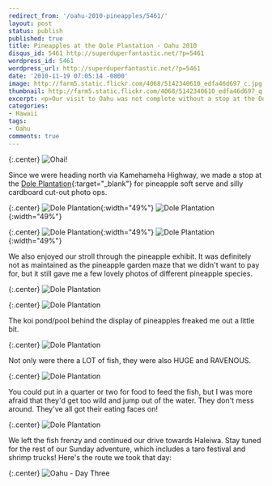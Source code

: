 ```yaml
---
redirect_from: '/oahu-2010-pineapples/5461/'
layout: post
status: publish
published: true
title: Pineapples at the Dole Plantation - Oahu 2010
disqus_id: 5461 http://superduperfantastic.net/?p=5461
wordpress_id: 5461
wordpress_url: http://superduperfantastic.net/?p=5461
date: '2010-11-19 07:05:14 -0800'
image: http://farm5.static.flickr.com/4068/5142340610_edfa46d697_c.jpg
thumbnail: http://farm5.static.flickr.com/4068/5142340610_edfa46d697_q.jpg
excerpt: <p>Our visit to Oahu was not complete without a stop at the Dole plantation for Dole Whips!</p>
categories:
- Hawaii
tags:
- Oahu
comments: true
---
```

{:.center}
![Ohai!](http://farm5.static.flickr.com/4148/5141733347_a03262e817_b.jpg)

Since we were heading north via Kamehameha Highway, we made a stop at the [Dole Plantation](http://www.dole-plantation.com/){:target="_blank"} for pineapple soft serve and silly cardboard cut-out photo ops.

{:.center}
![Dole Plantation](http://farm2.static.flickr.com/1391/5142337714_3d032c2ed4.jpg){:width="49%"} ![Dole Plantation](http://farm2.static.flickr.com/1362/5142339138_9e64e526d0.jpg){:width="49%"}

{:.center}
![Dole Plantation](http://farm2.static.flickr.com/1191/5141734627_8ca39400dd.jpg){:width="49%"} ![Dole Plantation](http://farm2.static.flickr.com/1067/5141734879_df5c95ea25.jpg){:width="49%"}

We also enjoyed our stroll through the pineapple exhibit. It was definitely not as maintained as the pineapple garden maze that we didn't want to pay for, but it still gave me a few lovely photos of different pineapple species.

{:.center}
![](http://farm5.static.flickr.com/4068/5142340610_edfa46d697_b.jpg "Dole Plantation")

{:.center}
![](http://farm5.static.flickr.com/4003/5142340968_4f6ccfe696_b.jpg "Dole Plantation")

The koi pond/pool behind the display of pineapples freaked me out a little bit.

{:.center}
![](http://farm5.static.flickr.com/4007/5130693280_612851d5da_b.jpg "Dole Plantation")

Not only were there a LOT of fish, they were also HUGE and RAVENOUS.

{:.center}
![](http://farm2.static.flickr.com/1400/5141735897_83cdca1a4b_b.jpg "Dole Plantation")

You could put in a quarter or two for food to feed the fish, but I was more afraid that they'd get too wild and jump out of the water. They don't mess around. They've all got their eating faces on!

{:.center}
![](http://farm5.static.flickr.com/4053/5142340054_dd89f86c64_b.jpg "Dole Plantation")

We left the fish frenzy and continued our drive towards Haleiwa. Stay tuned for the rest of our Sunday adventure, which includes a taro festival and shrimp trucks! Here's the route we took that day:

{:.center}
![](http://farm5.static.flickr.com/4005/5149229685_77b9504433_b.jpg "Oahu - Day Three")